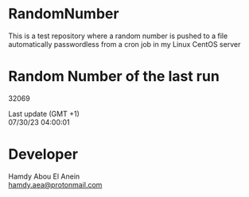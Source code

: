 # RandomNumber    
This is a test repository where a random number is pushed to a file automatically passwordless from a cron job in my Linux CentOS server    
# Random Number of the last run   
32069
      
Last update (GMT +1)    
07/30/23 04:00:01
# Developer    
Hamdy Abou El Anein   
hamdy.aea@protonmail.com
